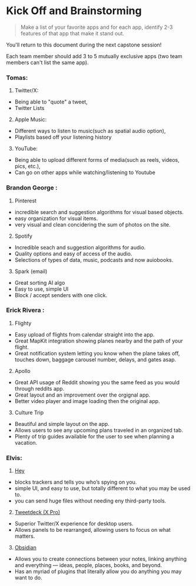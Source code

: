 # Kick Off and Brainstorming

> Make a list of your favorite apps and for each app, identify 2-3 features of that app that make it stand out.

You'll return to this document during the next capstone session!

Each team member should add 3 to 5 mutually exclusive apps (two team members can't list the same app).


### Tomas:

1. Twitter/X:
  - Being able to "quote" a tweet,
  - Twitter Lists
2. Apple Music:
  - Different ways to listen to music(such as spatial audio option),
  - Playlists based off your listening history
3. YouTube:
  - Being able to upload different forms of media(such as reels, videos, pics, etc.),
  - Can go on other apps while watching/listening to Youtube


### Brandon George : 

1. Pinterest
  - incredible search and suggestion algorithms for visual based objects. 
  - easy organization for visual items.
  - very visual and clean concidering the sum of photos on the site.
2. Spotify 
  - Incredible seach and suggestion algorithms for audio.
  - Quality options and easy of access of the audio.
  - Selections of types of data, music, podcasts and now auiobooks.
3. Spark (email)
  - Great sorting AI algo
  - Easy to use, simple UI
  - Block / accept senders with one click.

### Erick Rivera :
    
1. Flighty
  - Easy upload of flights from calendar straight into the app.
  - Great MapKit integration showing planes nearby and the path of your flight.
  - Great notification system letting you know when the plane takes off, touches down, baggage carousel number, delays, and gates asap.
2. Apollo 
  - Great API usage of Reddit showing you the same feed as you would through reddits app.
  - Great layout and an improvement over the orgignal app.
  - Better video player and image loading then the original app.
3. Culture Trip
  - Beautiful and simple layout on the app.
  - Allows users to see any upcoming plans traveled in an organized tab.
  - Plenty of trip guides available for the user to see when planning a vacation.

### Elvis:

1. [Hey](https://www.hey.com)
  - blocks trackers and tells you who’s spying on you.
  - simple UI, and easy to use, but totally different to what you may be used to.
  - you can send huge files without needing eny third-party tools.
 
 2. [Tweetdeck (X Pro)](https://tweetdeck.twitter.com/)
  - Superior Twitter/X experience for desktop users.
  - Allows panels to be rearranged, allowing users to focus on what matters.

3. [Obsidian](https://obsidian.md/)
  - Allows you to create connections between your notes, linking anything and everything — ideas, people, places, books, and beyond.
  - Has an myriad of plugins that literally allow you do anything you may want to do.
